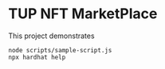 # TUP NFT MarketPlace

This project demonstrates 

```shell
node scripts/sample-script.js
npx hardhat help
```
